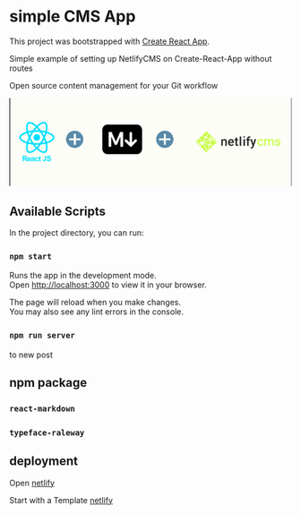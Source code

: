 # simple CMS App

This project was bootstrapped with [Create React App](https://github.com/facebook/create-react-app).

Simple example of setting up NetlifyCMS on Create-React-App without routes

Open source content management for your Git workflow


![alt text](app.png "app")


## Available Scripts

In the project directory, you can run:

### `npm start`

Runs the app in the development mode.\
Open [http://localhost:3000](http://localhost:3000) to view it in your browser.

The page will reload when you make changes.\
You may also see any lint errors in the console.

### `npm run server`

to new post  



## npm package 

### `react-markdown`

### `typeface-raleway`

## deployment


Open [netlify](https://create-react-app.dev/docs/deployment/#netlify)

Start with a Template
 [netlify](https://www.netlifycms.org/docs/start-with-a-template/)
